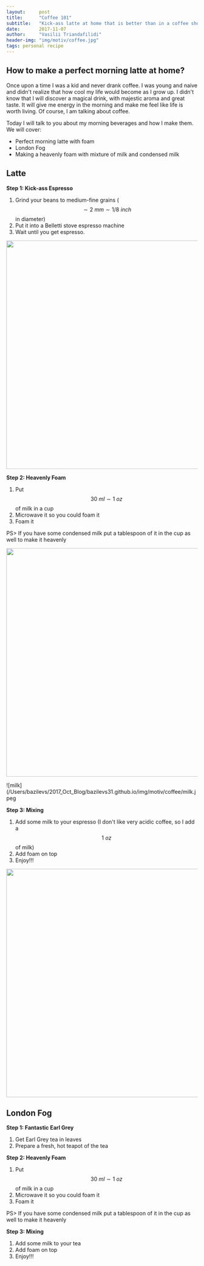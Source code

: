 ```yaml
---
layout:     post
title:      "Coffee 101"
subtitle:   "Kick-ass latte at home that is better than in a coffee shop"
date:       2017-11-07
author:     "Vasilii Triandafilidi"
header-img: "img/motiv/coffee.jpg"
tags: personal recipe
---
```



## How to make a perfect morning latte at home?


Once upon a time I was a kid and never drank coffee.
I was young and naive and didn't realize that how cool my life would become as I grow up. I didn't know that I will discover a magical drink, with majestic aroma and great taste. It will give me energy in the morning and make me feel like life is worth living. Of course, I am talking about coffee.

Today I will talk to you about my morning beverages and how I make them. We will cover:

* Perfect morning latte with foam
* London Fog
* Making a heavenly foam with mixture of milk and condensed milk

## Latte

__Step 1: Kick-ass Espresso__
1. Grind your beans to medium-fine grains ($$\sim 2\ mm \sim 1/8\ inch$$ in diameter)
2. Put it into a Belletti stove espresso machine
3. Wait until you get espresso.

<img src="/Users/bazilevs/2017_Oct_Blog/bazilevs31.github.io/img/motiv/coffee/brewed_coffee.jpg" height="600px" />

__Step 2: Heavenly Foam__

1. Put $$30\  ml \sim 1\  oz$$ of milk in a cup
2. Microwave it so you could foam it
3. Foam it

PS> If you have some condensed milk put a tablespoon of it in the cup as well to make it heavenly

<img src="/Users/bazilevs/2017_Oct_Blog/bazilevs31.github.io/img/motiv/coffee/milk.jpeg" height="600px" />

![milk](/Users/bazilevs/2017_Oct_Blog/bazilevs31.github.io/img/motiv/coffee/milk.jpeg

__Step 3: Mixing__

1. Add some milk to your espresso (I don't like very acidic coffee, so I add a $$1\ oz$$ of milk)
2. Add foam on top
3. Enjoy!!!

<img src="/Users/bazilevs/2017_Oct_Blog/bazilevs31.github.io/img/motiv/coffee/final_image.jpeg" height="600px" />

## London Fog


__Step 1: Fantastic Earl Grey__

1. Get Earl Grey tea in leaves
2. Prepare a fresh, hot teapot of the tea

__Step 2: Heavenly Foam__

1. Put $$30\  ml \sim 1\  oz$$ of milk in a cup
2. Microwave it so you could foam it
3. Foam it

PS> If you have some condensed milk put a tablespoon of it in the cup as well to make it heavenly

__Step 3: Mixing__

1. Add some milk to your tea
2. Add foam on top
3. Enjoy!!!
